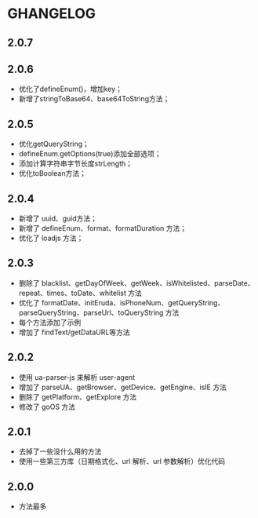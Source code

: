 # GHANGELOG

## 2.0.7

## 2.0.6

- 优化了defineEnum()，增加key；
- 新增了stringToBase64、base64ToString方法；

## 2.0.5

- 优化getQueryString；
- defineEnum.getOptions(true)添加全部选项；
- 添加计算字符串字节长度strLength；
- 优化toBoolean方法；

## 2.0.4

- 新增了 uuid、guid方法；
- 新增了 defineEnum、format、formatDuration 方法；
- 优化了 loadjs 方法；

## 2.0.3

- 删除了 blacklist、getDayOfWeek、getWeek、isWhitelisted、parseDate、repeat、times、toDate、whitelist 方法
- 优化了 formatDate、initEruda、isPhoneNum、getQueryString、parseQueryString、parseUrl、toQueryString 方法
- 每个方法添加了示例
- 增加了 findText/getDataURL等方法

## 2.0.2

- 使用 ua-parser-js 来解析 user-agent
- 增加了 parseUA、getBrowser、getDevice、getEngine、isIE 方法
- 删除了 getPlatform、getExplore 方法
- 修改了 goOS 方法

## 2.0.1

- 去掉了一些没什么用的方法
- 使用一些第三方库（日期格式化、url 解析、url 参数解析）优化代码

## 2.0.0

- 方法最多
